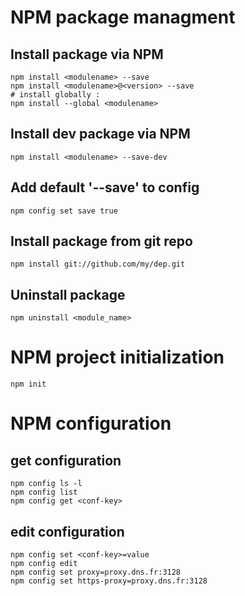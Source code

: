 # NPM package managment

## Install package via NPM

```npm
npm install <modulename> --save
npm install <modulename>@<version> --save
# install globally :
npm install --global <modulename>
```

## Install dev package via NPM

```npm
npm install <modulename> --save-dev
```

## Add default '--save' to config
 
```npm
npm config set save true
```

## Install package from git repo
 
```npm
npm install git://github.com/my/dep.git
```

## Uninstall package

```npm
npm uninstall <module_name>
```

# NPM project initialization

```npm
npm init
```

# NPM configuration

## get configuration

```npm
npm config ls -l
npm config list
npm config get <conf-key>
```

## edit configuration

```npm
npm config set <conf-key>=value
npm config edit
npm config set proxy=proxy.dns.fr:3128
npm config set https-proxy=proxy.dns.fr:3128
```

